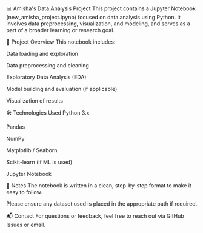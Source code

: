 📊 Amisha's Data Analysis Project
This project contains a Jupyter Notebook (new_amisha_project.ipynb) focused on data analysis using Python. It involves data preprocessing, visualization, and modeling, and serves as a part of a broader learning or research goal.

🚀 Project Overview
This notebook includes:

Data loading and exploration

Data preprocessing and cleaning

Exploratory Data Analysis (EDA)

Model building and evaluation (if applicable)

Visualization of results

🛠️ Technologies Used
Python 3.x

Pandas

NumPy

Matplotlib / Seaborn

Scikit-learn (if ML is used)

Jupyter Notebook

📌 Notes
The notebook is written in a clean, step-by-step format to make it easy to follow.

Please ensure any dataset used is placed in the appropriate path if required.

📬 Contact
For questions or feedback, feel free to reach out via GitHub Issues or email.

